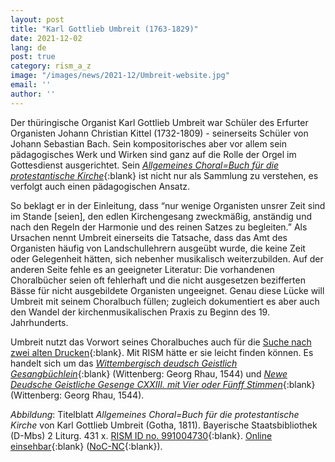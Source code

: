 ```yaml
---
layout: post
title: "Karl Gottlieb Umbreit (1763-1829)"
date: 2021-12-02
lang: de
post: true
category: rism_a_z
image: "/images/news/2021-12/Umbreit-website.jpg"
email: ''
author: ''
---
```


Der thüringische Organist Karl Gottlieb Umbreit war Schüler des Erfurter Organisten Johann Christian Kittel (1732-1809) - seinerseits Schüler von Johann Sebastian Bach. Sein kompositorisches aber vor allem sein pädagogisches Werk und Wirken sind ganz auf die Rolle der Orgel im Gottesdienst ausgerichtet. Sein [_Allgemeines Choral=Buch für die protestantische Kirche_](https://opac.rism.info/search?id=991004730&View=rism){:blank} ist nicht nur als Sammlung zu verstehen, es verfolgt auch einen pädagogischen Ansatz. 

So beklagt er in der Einleitung, dass “nur wenige Organisten unsrer Zeit sind im Stande [seien], den edlen Kirchengesang zweckmäßig, anständig und nach den Regeln der Harmonie und des reinen Satzes zu begleiten.” Als Ursachen nennt Umbreit einerseits die Tatsache, dass das Amt des Organisten häufig von Landschullehrern ausgeübt wurde, die keine Zeit oder Gelegenheit hätten, sich nebenher musikalisch weiterzubilden. Auf der anderen Seite fehle es an geeigneter Literatur: Die vorhandenen Choralbücher seien oft fehlerhaft und die nicht ausgesetzen bezifferten Bässe für nicht ausgebildete Organisten ungeeignet. Genau diese Lücke will Umbreit mit seinem Choralbuch füllen; zugleich dokumentiert es aber auch den Wandel der kirchenmusikalischen Praxis zu Beginn des 19. Jahrhunderts. 

Umbreit nutzt das Vorwort seines Choralbuches auch für die [Suche nach zwei alten Drucken](https://www.digitale-sammlungen.de/de/view/bsb10496505?page=16,17){:blank}. Mit RISM hätte er sie leicht finden können. Es handelt sich um das [_Wittembergisch deudsch Geistlich Gesangbüchlein_](https://opac.rism.info/search?id=990067729&View=rism){:blank} (Wittenberg: Georg Rhau, 1544) und [_Newe Deudsche Geistliche Gesenge CXXIII. mit Vier oder Fünff Stimmen_](https://opac.rism.info/search?id=1001035418&View=rism){:blank} (Wittenberg: Georg Rhau, 1544).

_Abbildung_: Titelblatt _Allgemeines Choral=Buch für die protestantische Kirche_ von Karl Gottlieb Umbreit (Gotha, 1811). Bayerische Staatsbibliothek (D-Mbs) 2 Liturg. 431 x. [RISM ID no. 991004730](https://opac.rism.info/search?id=991004730&View=rism){:blank}. [Online einsehbar](https://mdz-nbn-resolving.de/urn:nbn:de:bvb:12-bsb10496505-4){:blank} ([NoC-NC](http://rightsstatements.org/vocab/NoC-NC/1.0/){:blank}).
